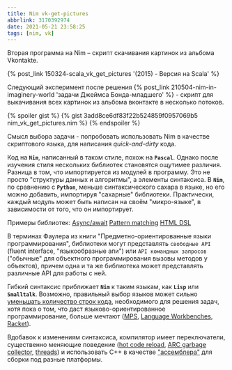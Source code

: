 ```yaml
---
title: Nim vk-get-pictures
abbrlink: 3170392974
date: 2021-05-21 23:58:25
tags: [nim, vk]
---
```


Вторая программа на Nim – скрипт скачивания картинок из альбома Vkontakte.

<!-- more -->
{% post_link 150324-scala_vk_get_pictures '(2015) - Версия на Scala' %} 

Следующий эксперимент после решения {% post_link 210504-nim-in-imaginery-world 'задачи Джеймса Бонда-младшего' %} - скрипт для выкачивания всех картинок из альбома вконтакте в несколько потоков.

{% spoiler gist %}
{% gist 3add8ce6df83f22b524859f0957069b5 nim_vk_get_pictures.nim %}
{% endspoiler %}

Смысл выбора задачи - попробовать использовать Nim в качестве скриптового языка, для написания *quick-and-dirty* кода.

Код на **`Nim`**, написанный в таком стиле, похож на **`Pascal`**. Однако после изучения стиля нескольких библиотек становятся ощутимее различия. Разница в том, что импортируется из модулей в программу. Это не просто "структуры данных и алгоритмы", а элементы синтаксиса. В **`Nim`**, по сравнению с **`Python`**, меньше синтаксического сахара в языке, но его можно добавить, импортируя "сахарные" библиотеки. Практически, каждый модуль может быть написан на своём "микро-языке", в зависимости от того, что он импортирует.

Примеры библиотек:
[Async/await](https://youtu.be/i0RB7UqxERE)
[Pattern matching](https://nim-lang.org/blog/2021/03/10/fusion-and-pattern-matching.html)
[HTML DSL](https://github.com/juancarlospaco/nim-html-dsl)

В терминах Фаулера из книги "Предметно-ориентированные языки программирования", библиотеки могут представлять `свободные API` (fluent interface, "языкообразные апи") или `API командных запросов` ("обычные" для объектного программирования вызовы методов у объектов), причем одна и та же библиотека может представлять различные API для работы с ней.

Гибкий синтаксис приближает **`Nim`** к таким языкам, как **`Lisp`** или **`Smalltalk`**. Возможно, правильный выбор языков может сильно [уменьшать количество строк кода](https://www.computerra.ru/183817/steps/), необходимого для решения задач, хотя пока о том, что даст языково-ориентированное программирование, больше мечтают ([MPS](https://rsdn.org/article/philosophy/LOP.xml), [Language Workbenches](https://martinfowler.com/articles/languageWorkbench.html), [Racket](https://youtu.be/z8Pz4bJV3Tk)).


Вдобавок к изменениям синтаксиса, компилятор имеет переключатели, существенно меняющие поведение ([hot code reload](https://nim-lang.org/docs/hcr.html), [ARC garbage collector](https://forum.nim-lang.org/t/5734), [threads](https://nim-lang.org/docs/threads.html)) и использовать C++ в качестве ["ассемблера"](https://youtu.be/8SoJR3sCaR4) для сборки под разные платформы.


